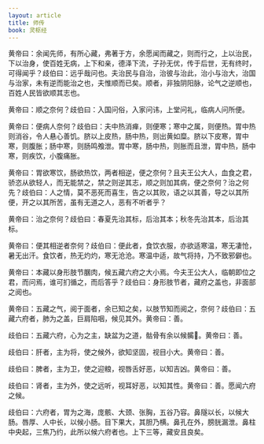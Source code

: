 ```yaml
---
layout: article
title: 师传
book: 灵枢经
---
```


黄帝曰：余闻先师，有所心藏，弗著于方，余愿闻而藏之，则而行之，上以治民，下以治身，使百姓无病，上下和亲，德泽下流，子孙无优，传于后世，无有终时，可得闻乎？歧伯曰：远乎哉问也。夫治民与自治，治彼与治此，治小与治大，治国与治家，未有逆而能治之也，夫惟顺而已矣。顺者，非独阴阳脉，论气之逆顺也，百姓人民皆欲顺其志也。

黄帝曰：顺之奈何？歧伯曰：入国问俗，入家问讳，上堂问礼，临病人问所便。

黄帝曰：便病人奈何？歧伯曰：夫中热消瘅，则便寒；寒中之属，则便热。胃中热则消谷，令人悬心善饥。脐以上皮热，肠中热，则出黄如糜。脐以下皮寒，胃中寒，则腹胀；肠中寒，则肠鸣飧泄。胃中寒，肠中热，则胀而且泄，胃中热，肠中寒，则疾饮，小腹痛胀。

黄帝曰：胃欲寒饮，肠欲热饮，两者相逆，便之奈何？且夫王公大人，血食之君，骄恣从欲轻人，而无能禁之，禁之则逆其志，顺之则加其病，便之奈何？治之何先？歧伯曰：人之情，莫不恶死而喜生，告之以其败，语之以其善，导之以其所便，开之以其所苦，虽有无道之人，恶有不听者乎？

黄帝曰：治之奈何？歧伯曰：春夏先治其标，后治其本；秋冬先治其本，后治其标。

黄帝曰：便其相逆者奈何？歧伯曰：便此者，食饮衣服，亦欲适寒温，寒无凄怆，暑无出汗。食饮者，热无灼灼，寒无沧沧。寒温中适，故气将持，乃不致邪僻也。

黄帝曰：本藏以身形肢节䐃肉，候五藏六府之大小焉。今夫王公大人，临朝即位之君，而问焉，谁可扪循之，而后答乎？歧伯曰：身形肢节者，藏府之盖也，非面部之阅也。

黄帝曰：五藏之气，阅于面者，余已知之矣，以肢节知而阅之，奈何？歧伯曰：五藏六府者，肺为之盖，巨肩陷咽，候见其外。黄帝曰：善。

歧伯曰：五藏六府，心为之主，缺盆为之道，骷骨有余以候𩩲𩨗。黄帝曰：善。

歧伯曰：肝者，主为将，使之候外，欲知坚固，视目小大。黄帝曰：善。

歧伯曰：脾者，主为卫，使之迎粮，视唇舌好恶，以知吉凶。黄帝曰：善。

歧伯曰：肾者，主为外，使之远听，视耳好恶，以知其性。黄帝曰：善。愿闻六府之候。

歧伯曰：六府者，胃为之海，庞骸、大颈、张胸，五谷乃容。鼻隧以长，以候大肠。唇厚、人中长，以候小肠。目下果大，其胆乃横。鼻孔在外，膀胱漏泄。鼻柱中央起，三焦乃约，此所以候六府者也。上下三等，藏安且良矣。

